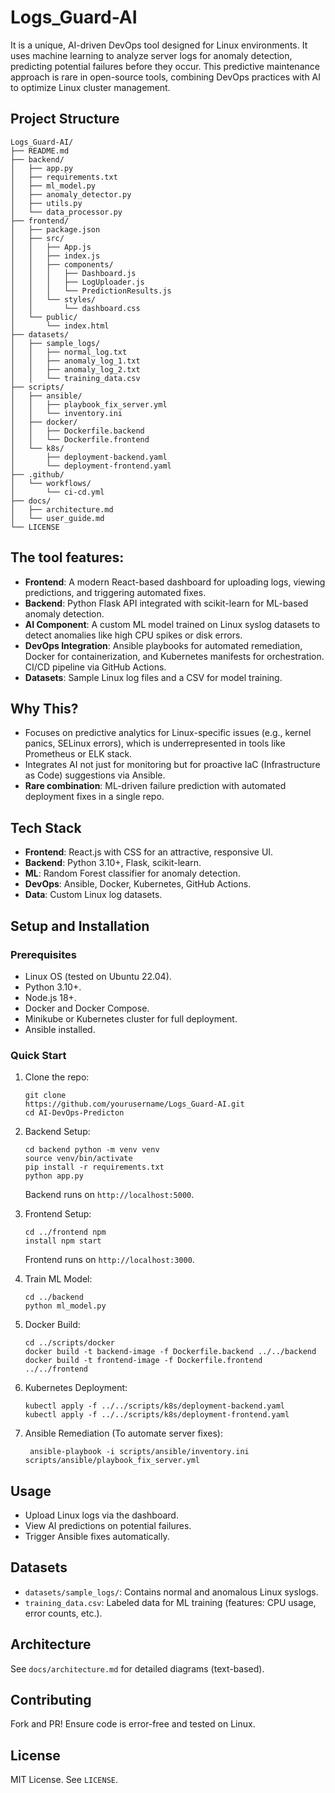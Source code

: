 # Logs_Guard-AI
It is a unique, AI-driven DevOps tool designed for Linux environments. It uses machine learning to analyze server logs for anomaly detection, predicting potential failures before they occur. This predictive maintenance approach is rare in open-source tools, combining DevOps practices with AI to optimize Linux cluster management.

## Project Structure

    Logs_Guard-AI/
    ├── README.md
    ├── backend/
    │   ├── app.py
    │   ├── requirements.txt
    │   ├── ml_model.py
    │   ├── anomaly_detector.py
    │   ├── utils.py
    │   └── data_processor.py
    ├── frontend/
    │   ├── package.json
    │   ├── src/
    │   │   ├── App.js
    │   │   ├── index.js
    │   │   ├── components/
    │   │   │   ├── Dashboard.js
    │   │   │   ├── LogUploader.js
    │   │   │   └── PredictionResults.js
    │   │   └── styles/
    │   │       └── dashboard.css
    │   └── public/
    │       └── index.html
    ├── datasets/
    │   ├── sample_logs/
    │   │   ├── normal_log.txt
    │   │   ├── anomaly_log_1.txt
    │   │   ├── anomaly_log_2.txt
    │   │   └── training_data.csv
    ├── scripts/
    │   ├── ansible/
    │   │   ├── playbook_fix_server.yml
    │   │   └── inventory.ini
    │   ├── docker/
    │   │   ├── Dockerfile.backend
    │   │   └── Dockerfile.frontend
    │   └── k8s/
    │       ├── deployment-backend.yaml
    │       └── deployment-frontend.yaml
    ├── .github/
    │   └── workflows/
    │       └── ci-cd.yml
    ├── docs/
    │   ├── architecture.md
    │   └── user_guide.md
    └── LICENSE

## The tool features:
- **Frontend**: A modern React-based dashboard for uploading logs, viewing predictions, and triggering automated fixes.
- **Backend**: Python Flask API integrated with scikit-learn for ML-based anomaly detection.
- **AI Component**: A custom ML model trained on Linux syslog datasets to detect anomalies like high CPU spikes or disk errors.
- **DevOps Integration**: Ansible playbooks for automated remediation, Docker for containerization, and Kubernetes manifests for orchestration. CI/CD pipeline via GitHub Actions.
- **Datasets**: Sample Linux log files and a CSV for model training.


## Why This?
- Focuses on predictive analytics for Linux-specific issues (e.g., kernel panics, SELinux errors), which is underrepresented in tools like Prometheus or ELK stack.
- Integrates AI not just for monitoring but for proactive IaC (Infrastructure as Code) suggestions via Ansible.
- **Rare combination**: ML-driven failure prediction with automated deployment fixes in a single repo.

## Tech Stack
- **Frontend**: React.js with CSS for an attractive, responsive UI.
- **Backend**: Python 3.10+, Flask, scikit-learn.
- **ML**: Random Forest classifier for anomaly detection.
- **DevOps**: Ansible, Docker, Kubernetes, GitHub Actions.
- **Data**: Custom Linux log datasets.

## Setup and Installation
### Prerequisites
- Linux OS (tested on Ubuntu 22.04).
- Python 3.10+.
- Node.js 18+.
- Docker and Docker Compose.
- Minikube or Kubernetes cluster for full deployment.
- Ansible installed.

### Quick Start
1. Clone the repo:

       git clone
       https://github.com/yourusername/Logs_Guard-AI.git
       cd AI-DevOps-Predicton
2. Backend Setup:
   
       cd backend python -m venv venv
       source venv/bin/activate
       pip install -r requirements.txt
       python app.py
    Backend runs on `http://localhost:5000`.

3. Frontend Setup:

       cd ../frontend npm
       install npm start
   Frontend runs on `http://localhost:3000`.

4. Train ML Model:

       cd ../backend
       python ml_model.py
   
5. Docker Build:

       cd ../scripts/docker
       docker build -t backend-image -f Dockerfile.backend ../../backend
       docker build -t frontend-image -f Dockerfile.frontend ../../frontend

6. Kubernetes Deployment:
   
       kubectl apply -f ../../scripts/k8s/deployment-backend.yaml
       kubectl apply -f ../../scripts/k8s/deployment-frontend.yaml
7. Ansible Remediation (To automate server fixes):
   
        ansible-playbook -i scripts/ansible/inventory.ini scripts/ansible/playbook_fix_server.yml

## Usage
- Upload Linux logs via the dashboard.
- View AI predictions on potential failures.
- Trigger Ansible fixes automatically.

## Datasets
- `datasets/sample_logs/`: Contains normal and anomalous Linux syslogs.
- `training_data.csv`: Labeled data for ML training (features: CPU usage, error counts, etc.).

## Architecture
See `docs/architecture.md` for detailed diagrams (text-based).

## Contributing
Fork and PR! Ensure code is error-free and tested on Linux.

## License
MIT License. See `LICENSE`.
